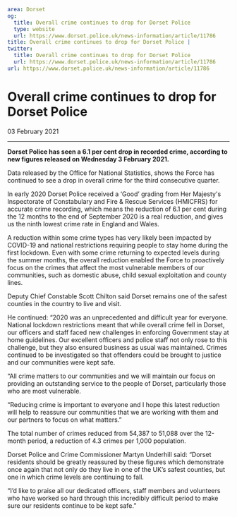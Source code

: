 ```yaml
area: Dorset
og:
  title: Overall crime continues to drop for Dorset Police
  type: website
  url: https://www.dorset.police.uk/news-information/article/11786
title: Overall crime continues to drop for Dorset Police |
twitter:
  title: Overall crime continues to drop for Dorset Police
  url: https://www.dorset.police.uk/news-information/article/11786
url: https://www.dorset.police.uk/news-information/article/11786
```

# Overall crime continues to drop for Dorset Police

03 February 2021

* * *

**Dorset Police has seen a 6.1 per cent drop in recorded crime, according to new figures released on Wednesday 3 February 2021.**

Data released by the Office for National Statistics, shows the Force has continued to see a drop in overall crime for the third consecutive quarter.

In early 2020 Dorset Police received a ‘Good’ grading from Her Majesty's Inspectorate of Constabulary and Fire & Rescue Services (HMICFRS) for accurate crime recording, which means the reduction of 6.1 per cent during the 12 months to the end of September 2020 is a real reduction, and gives us the ninth lowest crime rate in England and Wales.

A reduction within some crime types has very likely been impacted by COVID-19 and national restrictions requiring people to stay home during the first lockdown. Even with some crime returning to expected levels during the summer months, the overall reduction enabled the Force to proactively focus on the crimes that affect the most vulnerable members of our communities, such as domestic abuse, child sexual exploitation and county lines.

Deputy Chief Constable Scott Chilton said Dorset remains one of the safest counties in the country to live and visit.

He continued: “2020 was an unprecedented and difficult year for everyone. National lockdown restrictions meant that while overall crime fell in Dorset, our officers and staff faced new challenges in enforcing Government stay at home guidelines. Our excellent officers and police staff not only rose to this challenge, but they also ensured business as usual was maintained. Crimes continued to be investigated so that offenders could be brought to justice and our communities were kept safe.

“All crime matters to our communities and we will maintain our focus on providing an outstanding service to the people of Dorset, particularly those who are most vulnerable.

“Reducing crime is important to everyone and I hope this latest reduction will help to reassure our communities that we are working with them and our partners to focus on what matters.”

The total number of crimes reduced from 54,387 to 51,088 over the 12-month period, a reduction of 4.3 crimes per 1,000 population.

Dorset Police and Crime Commissioner Martyn Underhill said: “Dorset residents should be greatly reassured by these figures which demonstrate once again that not only do they live in one of the UK’s safest counties, but one in which crime levels are continuing to fall.

“I’d like to praise all our dedicated officers, staff members and volunteers who have worked so hard through this incredibly difficult period to make sure our residents continue to be kept safe.”
